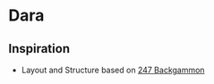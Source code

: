 # Dara

## Inspiration

- Layout and Structure based on [247 Backgammon](https://www.247backgammon.org/)

